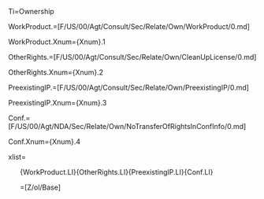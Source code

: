 Ti=Ownership

WorkProduct.=[F/US/00/Agt/Consult/Sec/Relate/Own/WorkProduct/0.md]

WorkProduct.Xnum={Xnum}.1

OtherRights.=[F/US/00/Agt/Consult/Sec/Relate/Own/CleanUpLicense/0.md]

OtherRights.Xnum={Xnum}.2

PreexistingIP.=[F/US/00/Agt/Consult/Sec/Relate/Own/PreexistingIP/0.md]

PreexistingIP.Xnum={Xnum}.3

Conf.=[F/US/00/Agt/NDA/Sec/Relate/Own/NoTransferOfRightsInConfInfo/0.md]

Conf.Xnum={Xnum}.4

xlist=<ol>{WorkProduct.LI}{OtherRights.LI}{PreexistingIP.LI}{Conf.LI}

=[Z/ol/Base]
